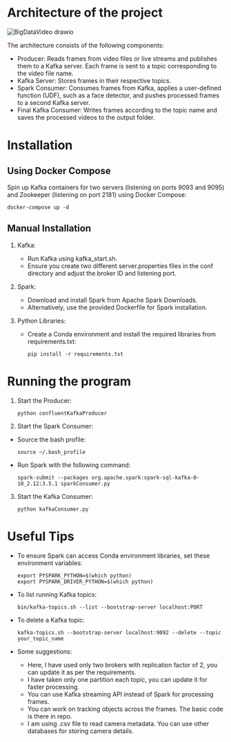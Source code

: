 # Architecture of the project


![BigDataVideo drawio](https://github.com/user-attachments/assets/52548c39-2f1e-4e20-82b2-13d24758cb2c)

The architecture consists of the following components:

- Producer: Reads frames from video files or live streams and publishes them to a Kafka server. Each frame is sent to a topic corresponding to the video file name.
- Kafka Server: Stores frames in their respective topics.
- Spark Consumer: Consumes frames from Kafka, applies a user-defined function (UDF), such as a face detector, and pushes processed frames to a second Kafka server.
- Final Kafka Consumer: Writes frames according to the topic name and saves the processed videos to the output folder.

# Installation

## Using Docker Compose


Spin up Kafka containers for two servers (listening on ports 9093 and 9095) and Zookeeper (listening on port 2181) using Docker Compose:

```
docker-compose up -d
```
## Manual Installation

1. Kafka:

    - Run Kafka using kafka_start.sh.
    - Ensure you create two different server.properties files in the conf directory and adjust the broker ID and listening port.
      
2. Spark:

    - Download and install Spark from Apache Spark Downloads.
    - Alternatively, use the provided Dockerfile for Spark installation.

3. Python Libraries:

    - Create a Conda environment and install the required libraries from requirements.txt:
      
      ```
      pip install -r requirements.txt
      ```
# Running the program

1. Start the Producer:
      ```
      python confluentKafkaProducer
      ```
2. Start the Spark Consumer:

  - Source the bash profile:
      ```
      source ~/.bash_profile
      ```
  - Run Spark with the following command:
    
      ```
      spark-submit --packages org.apache.spark:spark-sql-kafka-0-10_2.12:3.5.1 sparkConsumer.py
      ```

3. Start the Kafka Consumer:

      ```
      python kafkaConsumer.py
      ```


# Useful Tips

- To ensure Spark can access Conda environment libraries, set these environment variables:

      
      export PYSPARK_PYTHON=$(which python)
      export PYSPARK_DRIVER_PYTHON=$(which python)
      
- To list running Kafka topics:

      
      bin/kafka-topics.sh --list --bootstrap-server localhost:PORT
      

- To delete a Kafka topic:

      
      kafka-topics.sh --bootstrap-server localhost:9092 --delete --topic your_topic_name

- Some suggestions:

  * Here, I have used only two brokers with replication factor of 2, you can update it as per the requirements.
  * I have taken only one partition each topic, you can update it for faster processing.
  * You can use Kafka streaming API instead of Spark for processing frames.
  * You can work on tracking objects across the frames. The basic code is there in repo.
  * I am using .csv file to read camera metadata. You can use other databases for storing camera details.
      


